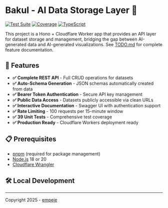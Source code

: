 # Bakul - AI Data Storage Layer 🧺

[![Test Suite](https://github.com/empeje/bakul/actions/workflows/test.yml/badge.svg)](https://github.com/empeje/bakul/actions/workflows/test.yml)
[![Coverage](https://img.shields.io/badge/coverage-100%25-brightgreen.svg)](https://github.com/empeje/bakul)
[![TypeScript](https://img.shields.io/badge/TypeScript-100%25-blue.svg)](https://www.typescriptlang.org/)

This project is a Hono + Cloudflare Worker app that provides an API layer for dataset storage and management, bridging the gap between AI-generated data and AI-generated visualizations. See [TODO.md](./TODO.md) for complete feature documentation.

## 🚀 Features

- **✅ Complete REST API** - Full CRUD operations for datasets
- **✅ Auto-Schema Generation** - JSON schemas automatically created from data
- **✅ Bearer Token Authentication** - Secure API key management
- **✅ Public Data Access** - Datasets publicly accessible via clean URLs
- **✅ Interactive Documentation** - Swagger UI with authentication support
- **✅ Rate Limiting** - 100 requests per 15-minute window
- **✅ 39 Unit Tests** - Comprehensive test coverage
- **✅ Production Ready** - Cloudflare Workers deployment ready

## 📋 Prerequisites

- [pnpm](https://pnpm.io/) (required for package management)
- [Node.js](https://nodejs.org/) 18 or 20
- [Cloudflare Wrangler](https://developers.cloudflare.com/workers/wrangler/)

## 🛠️ Local Development

---

Copyright 2025 - [empeje](https://github.com/empeje)
